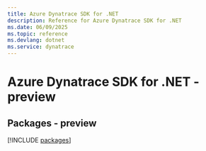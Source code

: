 ```yaml
---
title: Azure Dynatrace SDK for .NET
description: Reference for Azure Dynatrace SDK for .NET
ms.date: 06/09/2025
ms.topic: reference
ms.devlang: dotnet
ms.service: dynatrace
---
```

# Azure Dynatrace SDK for .NET - preview
## Packages - preview
[!INCLUDE [packages](dynatrace-index.md)]